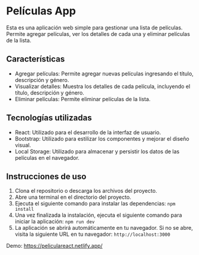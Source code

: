 # Películas App

Esta es una aplicación web simple para gestionar una lista de películas. Permite agregar películas, ver los detalles de cada una y eliminar películas de la lista.

## Características

- Agregar películas: Permite agregar nuevas películas ingresando el título, descripción y género.
- Visualizar detalles: Muestra los detalles de cada película, incluyendo el título, descripción y género.
- Eliminar películas: Permite eliminar películas de la lista.

## Tecnologías utilizadas

- React: Utilizado para el desarrollo de la interfaz de usuario.
- Bootstrap: Utilizado para estilizar los componentes y mejorar el diseño visual.
- Local Storage: Utilizado para almacenar y persistir los datos de las películas en el navegador.

## Instrucciones de uso

1. Clona el repositorio o descarga los archivos del proyecto.
2. Abre una terminal en el directorio del proyecto.
3. Ejecuta el siguiente comando para instalar las dependencias: `npm install`
4. Una vez finalizada la instalación, ejecuta el siguiente comando para iniciar la aplicación: `npm run dev`
5. La aplicación se abrirá automáticamente en tu navegador. Si no se abre, visita la siguiente URL en tu navegador: `http://localhost:3000`

Demo: https://peliculareact.netlify.app/
